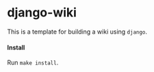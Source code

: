 # django-wiki
This is a template for building a wiki using `django`.

#### Install
Run `make install`.
